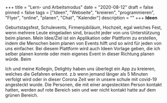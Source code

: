 +++
title = "Lern- und Arbeitsmodus"
date = "2020-08-12"
draft = false
pinned = false
tags = ["Ideen", "Webseite", "kreieren", "programmieren", "Flyer", "online", "planen", "Chat", "Kalender"]
description = ""
+++
**Ideen**

Geburtstagsfest, Schulevents, Firmenjubiläum, Hochzeit, egal welches Fest, wenn mehrere Leute eingeladen sind, braucht jeder von uns Unterstützung beim planen. Mein Idee/Ziel ist ein Applikation oder Plattform zu erstellen, indem die Menschen beim planen von Events hilft und so wird für jeden von uns einfacher. Bei diesem Plattform wird auch Ideen Vorlage geben, die ich selber planen konnte oder mein eigenes Event in dieser Richtung planen würde. Beim 

Ich und meine Kollegin, Delighty haben uns überlegt ein App zu kreieren, welches die Gefahren erkennt. z.b wenn jemand länger als 5 Minuten verfolgt wird oder in dieser Corona Zeit wer in unsere schule mit covid-19 angesteckt wurde. Die Personen, die mit einer angesteckten Person kontakt hatten, werden auf rote Bereich sein und wer nicht kontakt hatte auf dem grünen Bereich.